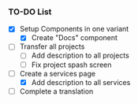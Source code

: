 ### TO-DO List

- [x] Setup Components in one variant
    - [x] Create "Docs" component
- [ ] Transfer all projects
    - [ ] Add description to all projects
    - [ ] Fix project spash screen
- [ ] Create a services page
    - [x] Add description to all services 
- [ ] Complete a translation
